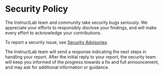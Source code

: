 # Security Policy

The InstructLab team and community take security bugs seriously. We appreciate your efforts to responsibly disclose your findings, and will make every effort to acknowledge your contributions.

To report a security issue, see [Security Advisories](https://github.com/instructlab/community/security/advisories).

The InstructLab team will send a response indicating the next steps in handling your report. After the initial reply to your report, the security team will keep you informed of the progress towards a fix and full announcement, and may ask for additional information or guidance.

